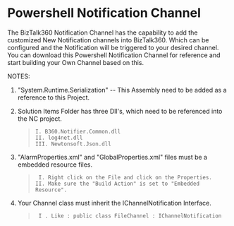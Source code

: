 # Powershell Notification Channel
The BizTalk360 Notification Channel has the capability to add the customized New Notification channels into BizTalk360. Which can be configured and the Notification will be triggered to your desired channel. You can download this Powershell Notification Channel for reference and start building your Own Channel based on this.

NOTES: 

1. "System.Runtime.Serialization" -- This Assembly need to be added as a reference to this Project.
2.  Solution Items Folder has three Dll's, which need to be referenced into the NC project.

    >     I. B360.Notifier.Common.dll
    >     II. log4net.dll
    >     III. Newtonsoft.Json.dll

3. "AlarmProperties.xml" and "GlobalProperties.xml" files must be a embedded resource files.
	 
    >      I. Right click on the File and click on the Properties.
    >     II. Make sure the "Build Action" is set to "Embedded Resource".

4. Your Channel class must inherit the IChannelNotification Interface.

    >      I . Like : public class FileChannel : IChannelNotification

